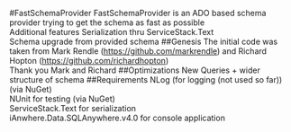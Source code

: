 #FastSchemaProvider 
FastSchemaProvider is an ADO based schema provider trying to get the schema as fast as possible  
Additional features
Serialization thru ServiceStack.Text  
Schema upgrade from provided schema
##Genesis
The initial code was taken from Mark Rendle (https://github.com/markrendle) and  Richard Hopton (https://github.com/richardhopton)  
Thank you Mark and Richard
##Optimizations
New Queries + wider structure of schema
##Requirements
NLog (for logging (not used so far)) (via NuGet)  
NUnit for testing (via NuGet)  
ServiceStack.Text for serialization  
iAnwhere.Data.SQLAnywhere.v4.0 for console application